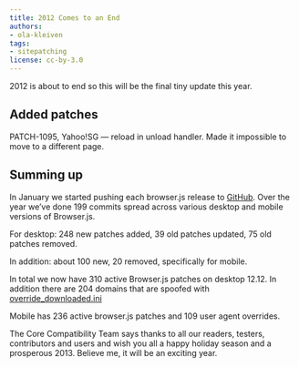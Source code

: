 ```yaml
---
title: 2012 Comes to an End
authors:
- ola-kleiven
tags:
- sitepatching
license: cc-by-3.0
---
```


2012 is about to end so this will be the final tiny update this year.

## Added patches

PATCH-1095, Yahoo!SG — reload in unload handler. Made it impossible to move to a different page.

## Summing up

In January we started pushing each browser.js release to [GitHub][1]. Over the year we’ve done 199 commits spread across various desktop and mobile versions of Browser.js.

[1]: https://github.com/operasoftware/browserjs/

For desktop: 248 new patches added, 39 old patches updated, 75 old patches removed.

In addition: about 100 new, 20 removed, specifically for mobile.

In total we now have 310 active Browser.js patches on desktop 12.12. In addition there are 204 domains that are spoofed with [override_downloaded.ini][1]

[1]: https://github.com/operasoftware/browserjs/blob/master/desktop/spoofs.xml

Mobile has 236 active browser.js patches and 109 user agent overrides.

The Core Compatibility Team says thanks to all our readers, testers, contributors and users and wish you all a happy holiday season and a prosperous 2013. Believe me, it will be an exciting year.
